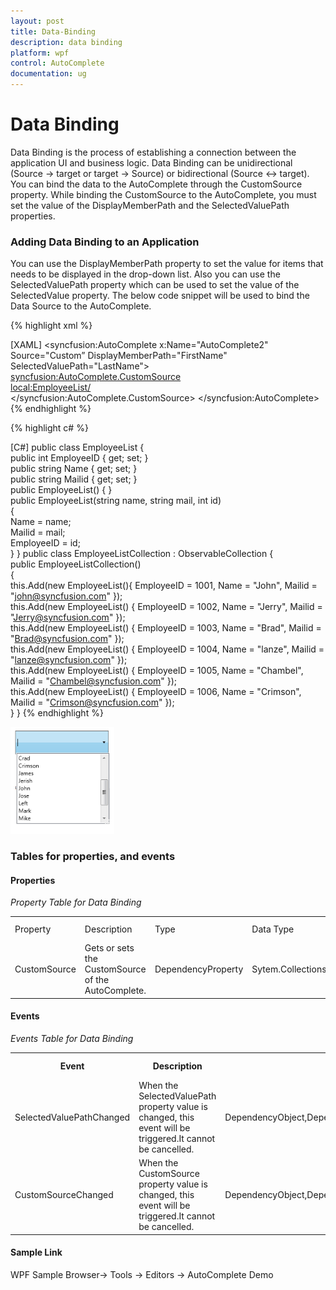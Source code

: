 ```yaml
---
layout: post
title: Data-Binding
description: data binding
platform: wpf
control: AutoComplete
documentation: ug
---
```


# Data Binding

Data Binding is the process of establishing a connection between the application UI and business logic. Data Binding can be unidirectional (Source -> target or target -> Source) or bidirectional (Source <-> target). You can bind the data to the AutoComplete through the CustomSource property. While binding the CustomSource to the AutoComplete, you must set the value of the DisplayMemberPath and the SelectedValuePath properties.

### Adding Data Binding to an Application 

You can use the DisplayMemberPath property to set the value for items that needs to be displayed in the drop-down list. Also you can use the SelectedValuePath property which can be used to set the value of the SelectedValue property. The below code snippet will be used to bind the Data Source to the AutoComplete.

{% highlight xml %}

[XAML]
<syncfusion:AutoComplete x:Name="AutoComplete2" Source="Custom” DisplayMemberPath="FirstName" SelectedValuePath="LastName">     
<syncfusion:AutoComplete.CustomSource>            
<local:EmployeeList/>     
</syncfusion:AutoComplete.CustomSource>
</syncfusion:AutoComplete>
{% endhighlight %}

{% highlight c# %}

[C#]
public class EmployeeList
{    
public int EmployeeID { get; set; }    
public string Name { get; set; }    
public string Mailid { get; set; }    
public EmployeeList() { }    
public EmployeeList(string name, string mail, int id)    
{            
Name = name;            
Mailid = mail;            
EmployeeID = id;    
}
}
public class EmployeeListCollection : ObservableCollection<EmployeeList>
{  
 public EmployeeListCollection()  
 {            
 this.Add(new EmployeeList(){ EmployeeID = 1001, Name = "John", Mailid = "john@syncfusion.com" });           
 this.Add(new EmployeeList() { EmployeeID = 1002, Name = "Jerry", Mailid = "Jerry@syncfusion.com" });           
 this.Add(new EmployeeList() { EmployeeID = 1003, Name = "Brad", Mailid = "Brad@syncfusion.com" });           
 this.Add(new EmployeeList() { EmployeeID = 1004, Name = "lanze", Mailid = "lanze@syncfusion.com" });            
 this.Add(new EmployeeList() { EmployeeID = 1005, Name = "Chambel", Mailid = "Chambel@syncfusion.com" });            
 this.Add(new EmployeeList() { EmployeeID = 1006, Name = "Crimson", Mailid = "Crimson@syncfusion.com" });   
 }
 }
{% endhighlight %}


![](Data-Binding_images/Data-Binding_img1.png)





### Tables for properties, and events

#### Properties

   _Property Table for Data Binding_

<table>
<tr>
<td>
Property </td><td>
Description </td><td>
Type </td><td>
Data Type </td><td>
Reference links </td></tr>
<tr>
<td>
CustomSource</td><td>
Gets or sets the CustomSource of the AutoComplete.</td><td>
DependencyProperty</td><td>
Sytem.Collections.IEnumerable</td><td>
</td></tr>
</table>


#### Events

_Events Table for Data Binding_

<table>
<tr>
<th>
Event </th><th>
Description </th><th>
Arguments </th><th>
Type </th><th>
Reference links </th></tr>
<tr>
<td>
SelectedValuePathChanged</td><td>
 When the SelectedValuePath property value is changed, this event will be triggered.It cannot be cancelled.</td><td>
DependencyObject,DependencyPropertyChangedEventArgs</td><td>
DependencyPropertyChangedCallBack </td><td>
</td></tr>
<tr>
<td>
CustomSourceChanged</td><td>
 When the CustomSource property value is changed, this event will be triggered.It cannot be cancelled.</td><td>
DependencyObject,DependencyPropertyChangedEventArgs</td><td>
DependencyPropertyChangedCallBack </td><td>
</td></tr>
</table>

#### Sample Link

WPF Sample Browser-> Tools -> Editors -> AutoComplete Demo


